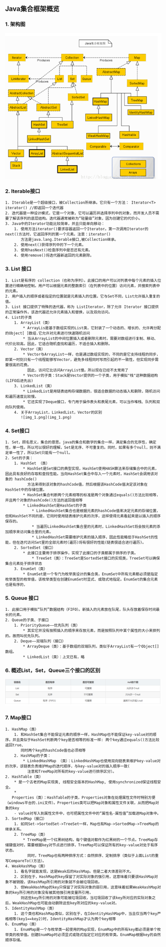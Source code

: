 ## Java集合框架概览

### 1. 架构图<p>

![img_3.png](img_3.png)

### 2. Iterable接口

    1. Iterable是一个超级接口，被Collection所继承。它只有一个方法： Iterator<T> iterator() //即返回一个迭代器
    2. 迭代器是一种设计模式，它是一个对象，它可以遍历并选择序列中的对象，而开发人员不需要了解该序列的底层结构。迭代器通常被称为“轻量级”对象，因为创建它的代价小。
    3. Java中的Iterator功能比较简单，并且只能单向移动：
        1. 使用方法iterator()要求容器返回一个Iterator。第一次调用Iterator的next()方法时，它返回序列的第一个元素。注意：iterator()
           方法是java.lang.Iterable接口,被Collection继承。
        2. 使用next()获得序列中的下一个元素。
        3. 使用hasNext()检查序列中是否还有元素。
        4. 使用remove()将迭代器新返回的元素删除。

### 3. List 接口

    1. List是有序的 collection（也称为序列）。此接口的用户可以对列表中每个元素的插入位置进行精确地控制。用户可以根据元素的整数索引（在列表中的位置）访问元素，并搜索列表中的元素。
    2. 用户插入的顺序或者指定的位置就是元素插入的位置。它与Set不同，List允许插入重复的值。
    3. List 接口提供了特殊的迭代器，称为 ListIterator，除了允许 Iterator 接口提供的正常操作外，该迭代器还允许元素插入和替换，以及双向访问。
    4. List的子类
        1. ArrayList（类）
            * ArrayLis是基于数组实现的List类，它封装了一个动态的、增长的、允许再分配的Object[ ]数组.它允许对元素进行快速随机访问
            * 当从ArrayList的中间位置插入或者删除元素时，需要对数组进行复制、移动、代价比较高。因此，它适合随机查找和遍历，不适合插入和删除。
        2. Vector（类）
            * Vector与ArrayList一样，也是通过数组实现的，不同的是它支持线程的同步，即某一时刻只有一个线程能够写Vector，避免多线程同时写而引起的不一致性，但实现同步需要很高的花费。
              因此，访问它比访问ArrayList慢。所以现在已经不太常用了
            * Vector的子类：Stack是Vector提供的一个子类，用于模拟"栈"这种数据结构(LIFO后进先出)
        3. LinkedList（类）
            * LinkedList是用链表结构存储数据的，很适合数据的动态插入和删除，随机访问和遍历速度比较慢。
            * 它还实现了Deque接口，专门用于操作表头和表尾元素，可以当作堆栈、队列和双向队列使用。
        4. 关于ArrayList，LinkedList，Vector的区别
           ![img_1.png](img_1.png)

### 4. Set接口

    1. Set，顾名思义，集合的意思。java的集合和数学的集合一样，满足集合的无序性，确定性，单一性。所以可以很好的理解，Set是无序、不可重复的。同时，如果有多个null，则不满足单一性了，所以Set只能有一个null。
    2. Set的子类：
        1. HashSet （类）
            * HashSet是Set接口的典型实现，HashSet使用HASH算法来存储集合中的元素，因此具有良好的存取和查找性能。当向HashSet集合中存入一个元素时，HashSet会调用该对象的 hashCode()
              方法来得到该对象的hashCode值，然后根据该HashCode值决定该对象在HashSet中的存储位置。
            * HashSet集合判断两个元素相等的标准是两个对象通过equals()方法比较相等，并且两个对象的hashCode()方法的返回值相等
            * LinkedHashSet是HashSet的子类
                * LinkedHashSet集合也是根据元素的hashCode值来决定元素的存储位置，但和HashSet不同的是，它同时使用链表维护元素的次序，这样使得元素看起来是以插入的顺序保存的。
                * 当遍历LinkedHashSet集合里的元素时，LinkedHashSet将会按元素的添加顺序来访问集合里的元素。
                * LinkedHashSet需要维护元素的插入顺序，因此性能略低于HashSet的性能，但在迭代访问Set里的全部元素时(遍历)将有很好的性能(链表很适合进行遍历)。
        2. SortedSet（接口）
            * 此接口主要用于排序操作，实现了此接口的子类都属于排序的子类。
                * TreeSet（类）：TreeSet是SortedSet接口的实现类，TreeSet可以确保集合元素处于排序状态
        3. EnumSet（类）
            * EnumSet是一个专门为枚举类设计的集合类，EnumSet中所有元素都必须是指定枚举类型的枚举值，该枚举类型在创建EnumSet时显式、或隐式地指定。EnumSet的集合元素也是有序的，

### 5. Queue 接口

    1. 此接口用于模拟“队列”数据结构（FIFO）。新插入的元素放在队尾，队头存放着保存时间最长的元素。
    2. Queue的子类、子接口
        1. PriorityQueue——优先队列（类）
            * 其实它并没有按照插入的顺序来存放元素，而是按照队列中某个属性的大小来排列的。故而叫优先队列。
        2. Deque——双端队列（接口）
            * ArrayDeque（类）：基于数组的双端队列，类似于ArrayList有一个Object[] 数组。
            * LinkedList（类）：上文已有，略

### 6. 概述List，Set，Queue三个接口的区别

![img_2.png](img_2.png)

### 7. Map接口

    1. HashMap（类）
        1. 和HashSet集合不能保证元素的顺序一样，HashMap也不能保证key-value对的顺序。并且类似于HashSet判断两个key是否相等的标准一样: 两个key通过equals()方法比较返回true、
           同时两个key的hashCode值也必须相等
        2. HashMap的子类：
            * LinkedHashMap （类）：LinkedHashMap也使用双向链表来维护key-value对的次序，该链表负责维护Map的迭代顺序，与key-value对的插入顺序一致(
              注意和TreeMap对所有的key-value进行排序区分）。
    2. HashTable（类）
        * 是一个古老的Map实现类, 线程安全版本的HashMap, 使用synchronized保证线程安全。
        *
       Properties（类）：HashTable的子类，Properties对象在处理属性文件时特别方便（windows平台的.ini文件）。Properties类可以把Map对象和属性文件关联，从而把Map对象的key
        - value对写入到属性文件中，也可把属性文件中的“属性名-属性值”加载进Map对象中。
    3. SortedMap（接口）
        1. 如同Set->SortedSet->TreeSet一样，Map也有Map->SortedMap->TreeMap的继承关系。
        2. TreeMap（类）
            * TreeMap是一个红黑树结构，每个键值对都作为红黑树的一个节点。TreeMap存储键值对时，需要根据key对节点进行排序，TreeMap可以保证所有的key-value对处于有序状态。
              同时，TreeMap也有两种排序方式：自然排序、定制排序（类似于上面List的重写CompareTo()方法）。
    4. WeakHashMap（类）
        1. 看名字就能发现，这是Weak后的HashMap。但是二者大体差别不大。
        2. 区别在于，HashMap的key保留了对实际对象的强引用，这意味着只要该HashMap对象不被销毁，该HashMap所引用的对象就不会被垃圾回收。
        3. 但WeakHashMap的key只保留了对实际对象的弱引用，这意味着如果WeakHashMap对象的key所引用的对象没有被其他强引用变量所引用，
           则这些key所引用的对象可能被垃圾回收，当垃圾回收了该key所对应的实际对象之后，WeakHashMap也可能自动删除这些key所对应的key-value对。
    5. IdentityHashMap（类）
        1. 这个类也和HashMap类似，区别在于，在IdentityHashMap中，当且仅当两个key严格相等(key1==key2)时，IdentityHashMap才认为两个key相等
    6. EnumMap（类）
        1. EnumMap是一个与枚举类一起使用的Map实现，EnumMap中的所有key都必须是单个枚举类的枚举值。创建EnumMap时必须显式或隐式指定它对应的枚举类。EnumMap根据key的自然顺序存储。